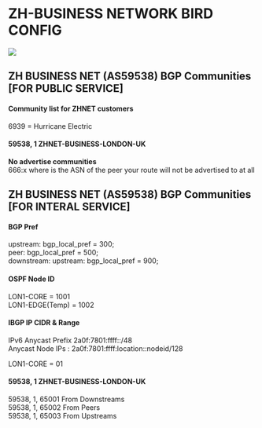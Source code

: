 # ZH-BUSINESS NETWORK BIRD CONFIG
<img src="zhnetremovebg-cut.png" />
  
## ZH BUSINESS NET (AS59538) BGP Communities [FOR PUBLIC SERVICE]
#### Community list for ZHNET customers
6939  = Hurricane Electric  

#### 59538, 1 ZHNET-BUSINESS-LONDON-UK  
<strong>No advertise communities</strong>  
666:x where is the ASN of the peer your route will not be advertised to at all   

## ZH BUSINESS NET (AS59538) BGP Communities [FOR INTERAL SERVICE]  
  
#### BGP Pref
upstream: bgp_local_pref = 300;  
peer: bgp_local_pref = 500;  
downstream: upstream: bgp_local_pref = 900;  
  
#### OSPF Node ID
LON1-CORE = 1001  
LON1-EDGE(Temp) = 1002  

#### IBGP IP CIDR & Range  
IPv6 Anycast Prefix 2a0f:7801:ffff::/48    
Anycast Node IPs : 2a0f:7801:ffff:location::nodeid/128  

LON1-CORE = 01  

#### 59538, 1 ZHNET-BUSINESS-LONDON-UK  
59538, 1, 65001 From Downstreams  
59538, 1, 65002 From Peers  
59538, 1, 65003 From Upstreams  
  
